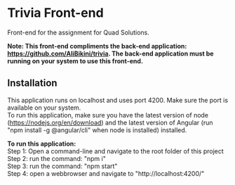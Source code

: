 # Trivia Front-end

Front-end for the assignment for Quad Solutions.  

**Note: This front-end compliments the back-end application: https://github.com/AliBikini/trivia. The back-end application must be running on your system to use this front-end.**

## Installation

This application runs on localhost and uses port 4200. Make sure the port is available on your system.  
To run this application, make sure you have the latest version of node (https://nodejs.org/en/download) and the latest version of Angular (run "npm install -g @angular/cli" when node is installed) installed.  

**To run this application:**  
Step 1: Open a command-line and navigate to the root folder of this project  
Step 2: run the command: "npm i"   
Step 3: run the command: "npm start"  
Step 4: open a webbrowser and navigate to "http://localhost:4200/"  
